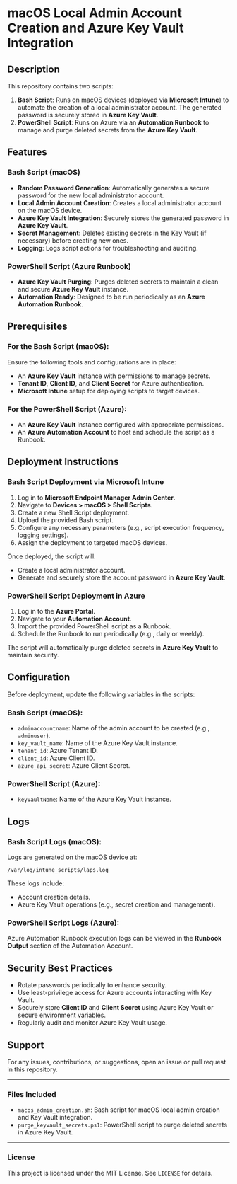 
# macOS Local Admin Account Creation and Azure Key Vault Integration

## Description

This repository contains two scripts:

1. **Bash Script**: Runs on macOS devices (deployed via **Microsoft Intune**) to automate the creation of a local administrator account. The generated password is securely stored in **Azure Key Vault**.
2. **PowerShell Script**: Runs on Azure via an **Automation Runbook** to manage and purge deleted secrets from the **Azure Key Vault**.

## Features

### Bash Script (macOS)
- **Random Password Generation**: Automatically generates a secure password for the new local administrator account.
- **Local Admin Account Creation**: Creates a local administrator account on the macOS device.
- **Azure Key Vault Integration**: Securely stores the generated password in **Azure Key Vault**.
- **Secret Management**: Deletes existing secrets in the Key Vault (if necessary) before creating new ones.
- **Logging**: Logs script actions for troubleshooting and auditing.

### PowerShell Script (Azure Runbook)
- **Azure Key Vault Purging**: Purges deleted secrets to maintain a clean and secure **Azure Key Vault** instance.
- **Automation Ready**: Designed to be run periodically as an **Azure Automation Runbook**.

## Prerequisites

### For the Bash Script (macOS):
Ensure the following tools and configurations are in place:
- An **Azure Key Vault** instance with permissions to manage secrets.
- **Tenant ID**, **Client ID**, and **Client Secret** for Azure authentication.
- **Microsoft Intune** setup for deploying scripts to target devices.

### For the PowerShell Script (Azure):
- An **Azure Key Vault** instance configured with appropriate permissions.
- An **Azure Automation Account** to host and schedule the script as a Runbook.

## Deployment Instructions

### Bash Script Deployment via Microsoft Intune

1. Log in to **Microsoft Endpoint Manager Admin Center**.
2. Navigate to **Devices > macOS > Shell Scripts**.
3. Create a new Shell Script deployment.
4. Upload the provided Bash script.
5. Configure any necessary parameters (e.g., script execution frequency, logging settings).
6. Assign the deployment to targeted macOS devices.

Once deployed, the script will:
- Create a local administrator account.
- Generate and securely store the account password in **Azure Key Vault**.

### PowerShell Script Deployment in Azure

1. Log in to the **Azure Portal**.
2. Navigate to your **Automation Account**.
3. Import the provided PowerShell script as a Runbook.
4. Schedule the Runbook to run periodically (e.g., daily or weekly).

The script will automatically purge deleted secrets in **Azure Key Vault** to maintain security.

## Configuration

Before deployment, update the following variables in the scripts:

### Bash Script (macOS):
- `adminaccountname`: Name of the admin account to be created (e.g., `adminuser`).
- `key_vault_name`: Name of the Azure Key Vault instance.
- `tenant_id`: Azure Tenant ID.
- `client_id`: Azure Client ID.
- `azure_api_secret`: Azure Client Secret.

### PowerShell Script (Azure):
- `keyVaultName`: Name of the Azure Key Vault instance.

## Logs

### Bash Script Logs (macOS):
Logs are generated on the macOS device at:

```
/var/log/intune_scripts/laps.log
```

These logs include:
- Account creation details.
- Azure Key Vault operations (e.g., secret creation and management).

### PowerShell Script Logs (Azure):
Azure Automation Runbook execution logs can be viewed in the **Runbook Output** section of the Automation Account.

## Security Best Practices

- Rotate passwords periodically to enhance security.
- Use least-privilege access for Azure accounts interacting with Key Vault.
- Securely store **Client ID** and **Client Secret** using Azure Key Vault or secure environment variables.
- Regularly audit and monitor Azure Key Vault usage.

## Support

For any issues, contributions, or suggestions, open an issue or pull request in this repository.

---

### Files Included

- `macos_admin_creation.sh`: Bash script for macOS local admin creation and Key Vault integration.
- `purge_keyvault_secrets.ps1`: PowerShell script to purge deleted secrets in Azure Key Vault.

---

### License

This project is licensed under the MIT License. See `LICENSE` for details.
